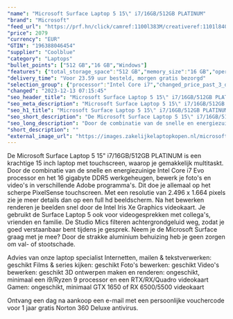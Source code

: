 ```yaml
---
"name": "Microsoft Surface Laptop 5 15\" i7/16GB/512GB PLATINUM"
"brand": "Microsoft"
"feed_url": "https://prf.hn/click/camref:1100l383M/creativeref:1101l84031/destination:https%3A%2F%2Fwww.coolblue.nl%2Fproduct%2F913519"
"price": 2079
"currency": "EUR"
"GTIN": "196388046454"
"supplier": "Coolblue"
"category": "Laptops"
"bullet_points": ["512 GB","16 GB","Windows"]
"features": {"total_storage_space":"512 GB","memory_size":"16 GB","operating_system":"Windows"}
"delivery_time": "Voor 23.59 uur besteld, morgen gratis bezorgd"
"selection_group": {"processor":"Intel Core i7","changed_price_past_3_days":false,"product_family":"Surface Laptop 5"}
"changed": "2023-12-13 07:15:45"
"seo_header_title": "Microsoft Surface Laptop 5 15\" i7/16GB/512GB PLATINUM"
"seo_meta_description": "Microsoft Surface Laptop 5 15\" i7/16GB/512GB PLATINUM"
"seo_h1_title": "Microsoft Surface Laptop 5 15\" i7/16GB/512GB PLATINUM"
"seo_short_description": "De Microsoft Surface Laptop 5 15\" i7/16GB/512GB PLATINUM is een krachtige 15 inch laptop met touchscreen, waarop je gemakkelijk multitaskt."
"seo_long_description": "Door de combinatie van de snelle en energiezuinige Intel Core i7 Evo processor en het 16 gigabyte DDR5 werkgeheugen, bewerk je foto's en video's in verschillende Adobe programma's. Dit doe je allemaal op het scherpe PixelSense touchscreen. Met een resolutie van 2. 496 x 1. 664 pixels zie je meer details dan op een full hd beeldscherm. Na het bewerken renderen je beelden snel door de Intel Iris Xe Graphics videokaart. Je gebruikt de Surface Laptop 5 ook voor videogesprekken met collega's, vrienden en familie. De Studio Mics filteren achtergrondgeluid weg, zodat je goed verstaanbaar bent tijdens je gesprek. Neem je de Microsoft Surface graag met je mee? Door de strakke aluminium behuizing heb je geen zorgen om val- of stootschade. \r\n\r\nAdvies van onze laptop specialist\r\nInternetten, mailen & tekstverwerken: geschikt\r\nFilms & series kijken: geschikt\r\nFoto's bewerken: geschikt\r\nVideo's bewerken: geschikt\r\n3D ontwerpen maken en renderen: ongeschikt, minimaal een i9/Ryzen 9 processor en een RTX/RX/Quadro videokaart\r\nGamen: ongeschikt, minimaal GTX 1650 of RX 6500/5500 videokaart\r\n \r\nOntvang een dag na aankoop een e-mail met een persoonlijke vouchercode voor 1 jaar gratis Norton 360 Deluxe antivirus."
"short_description": ""
"external_image_url": "https://images.zakelijkelaptopkopen.nl/microsoft-surface-laptop-5-15-i7-16gb-512gb-platinum.webp"
---
```


De Microsoft Surface Laptop 5 15" i7/16GB/512GB PLATINUM is een krachtige 15 inch laptop met touchscreen, waarop je gemakkelijk multitaskt. Door de combinatie van de snelle en energiezuinige Intel Core i7 Evo processor en het 16 gigabyte DDR5 werkgeheugen, bewerk je foto's en video's in verschillende Adobe programma's. Dit doe je allemaal op het scherpe PixelSense touchscreen. Met een resolutie van 2.496 x 1.664 pixels zie je meer details dan op een full hd beeldscherm. Na het bewerken renderen je beelden snel door de Intel Iris Xe Graphics videokaart. Je gebruikt de Surface Laptop 5 ook voor videogesprekken met collega's, vrienden en familie. De Studio Mics filteren achtergrondgeluid weg, zodat je goed verstaanbaar bent tijdens je gesprek. Neem je de Microsoft Surface graag met je mee? Door de strakke aluminium behuizing heb je geen zorgen om val- of stootschade.

Advies van onze laptop specialist
Internetten, mailen & tekstverwerken: geschikt
Films & series kijken: geschikt
Foto's bewerken: geschikt
Video's bewerken: geschikt
3D ontwerpen maken en renderen: ongeschikt, minimaal een i9/Ryzen 9 processor en een RTX/RX/Quadro videokaart
Gamen: ongeschikt, minimaal GTX 1650 of RX 6500/5500 videokaart
 
Ontvang een dag na aankoop een e-mail met een persoonlijke vouchercode voor 1 jaar gratis Norton 360 Deluxe antivirus.